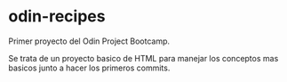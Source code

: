 # odin-recipes

Primer proyecto del Odin Project Bootcamp.

Se trata de un proyecto basico de HTML para manejar los conceptos mas basicos junto a hacer los primeros commits.
